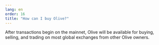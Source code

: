 ```yaml
---
lang: en
order: 16
title: "How can I buy Olive?"
---
```

After transactions begin on the mainnet, Olive will be available for buying, selling, and trading on most global exchanges from other Olive owners.
